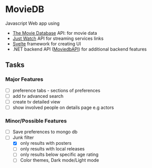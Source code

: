 # MovieDB
Javascript Web app using
  - [The Movie Database](https://www.themoviedb.org/) API: for movie data
  - [Just Watch](https://www.justwatch.com/) API for streaming services links
  - [Svelte](https://svelte.dev/) framework for creating UI
  - .NET backend API ([MoviedbAPI](https://github.com/SamJessep/MoviedbWebAPI)) for additional backend features

## Tasks
  ### Major Features
  - [ ] preference tabs - sections of preferences
  - [ ] add tv advanced search
  - [ ] create tv detailed view
  - [ ] show involved people on details page e.g actors
  ### Minor/Possible Features
  - [ ] Save preferences to mongo db
  - [ ] Junk filter
      - [x]  only results with posters
      - [ ]  only results with local releases
      - [ ]  only results below specific age rating
    - [ ] Color themes, Dark mode/Light mode
